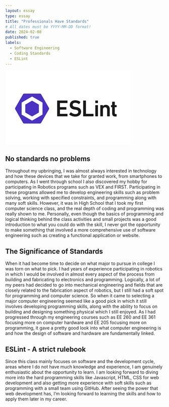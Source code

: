 ```yaml
---
layout: essay
type: essay
title: "Professionals Have Standards"
# All dates must be YYYY-MM-DD format!
date: 2024-02-08
published: true
labels:
  - Software Engineering
  - Coding Standards 
  - ESLint
---
```


<img class="img-fluid" src="../img/ESLint.png">

## No standards no problems

Throughout my upbringing, I was almost always interested in technology and how these devices that we take for granted work, from smartphones to computers. As I went through school I also discovered my hobby for participating in Robotics programs such as VEX and FIRST. Participating in these programs allowed me to develop engineering skills such as problem solving, working with specified constraints, and programming along with many soft skills. However, it was in High School that I took my first computer science class, and the real depth of coding and programming was really shown to me. Personally, even though the basics of programming and logical thinking behind the class activities and small projects was a good introduction to what you could do with the skill, I never got the opportunity to make something that involved a more comprehensive use of software engineering such as creating a functional application or website.

## The Significance of Standards

When it had become time to decide on what major to pursue in college I was torn on what to pick. I had years of experience participating in robotics in which I would be involved in almost every aspect of the process from building and fabricating to electronics and programming. Logically, a lot of my peers had decided to go into mechanical engineering and fields that are closely related to the fabrication aspect of robotics, but I still had a soft spot for programming and computer science. So when it came to selecting a major computer engineering seemed like a good pick in which it still involves developing programming skills, along with the ability to focus on building and designing something physical which I still enjoyed.  As I had progressed through my engineering courses such as EE 260 and EE 361 focusing more on computer hardware and EE 205 focusing more on programming, it gave a pretty good look into what computer engineering is and how the design of software and hardware are fundamentally linked.

## ESLint - A strict rulebook

Since this class mainly focuses on software and the development cycle, areas where I do not have much knowledge and experience, I am genuinely enthusiastic about the opportunity to learn. I am looking forward to diving more into the hard programming skills like Javascript, HTML, CSS for web development and also getting more experience with soft skills such as programming with a small team using GitHub. After seeing the power that web development has, I’m looking forward to learning the skills and how to apply them later in my career.
